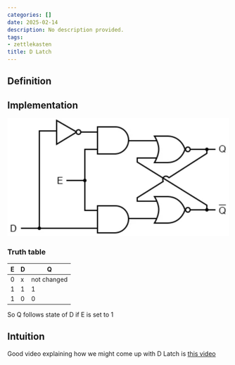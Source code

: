 ```yaml
---
categories: []
date: 2025-02-14
description: No description provided.
tags:
- zettlekasten
title: D Latch
---
```


## Definition

## Implementation

![Pasted image 20221116211748](attachments/Pasted%20image%2020221116211748.png)

### Truth table

|E|D|Q|
|-|-|-|
|0|x|not changed|
|1|1|1|
|1|0|0|

So Q follows state of D if E is set to 1

## Intuition

Good video explaining how we might come up with D Latch is [this video](https://www.youtube.com/watch?v=peCh_859q7Q)